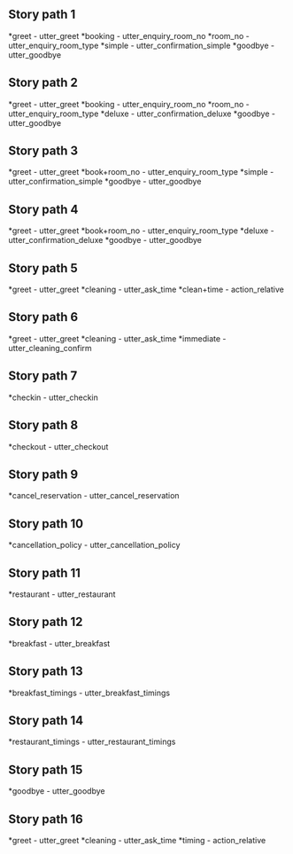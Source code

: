 <!-- Booking -->
## Story path 1
*greet
    - utter_greet
*booking
    - utter_enquiry_room_no
*room_no
    - utter_enquiry_room_type
*simple
    - utter_confirmation_simple
*goodbye
    - utter_goodbye

## Story path 2
*greet
    - utter_greet
*booking
    - utter_enquiry_room_no
*room_no
    - utter_enquiry_room_type
*deluxe
    - utter_confirmation_deluxe
*goodbye
    - utter_goodbye

## Story path 3
*greet
    - utter_greet
*book+room_no
    - utter_enquiry_room_type
*simple
    - utter_confirmation_simple
*goodbye
    - utter_goodbye

## Story path 4
*greet
    - utter_greet
*book+room_no
    - utter_enquiry_room_type
*deluxe
    - utter_confirmation_deluxe
*goodbye
    - utter_goodbye

<!-- Cleaning -->
## Story path 5
*greet
    - utter_greet
*cleaning
    - utter_ask_time
*clean+time
    - action_relative

## Story path 6
*greet
    - utter_greet
*cleaning
    - utter_ask_time
*immediate
    - utter_cleaning_confirm

<!-- FAQ -->
## Story path 7
*checkin
    - utter_checkin

## Story path 8
*checkout
    - utter_checkout

## Story path 9
*cancel_reservation
    - utter_cancel_reservation

## Story path 10
*cancellation_policy
    - utter_cancellation_policy

## Story path 11
*restaurant
    - utter_restaurant

## Story path 12
*breakfast
    - utter_breakfast

## Story path 13
*breakfast_timings
    - utter_breakfast_timings

## Story path 14
*restaurant_timings
    - utter_restaurant_timings

## Story path 15
*goodbye
    - utter_goodbye

## Story path 16
*greet
    - utter_greet
*cleaning
    - utter_ask_time
*timing
    - action_relative